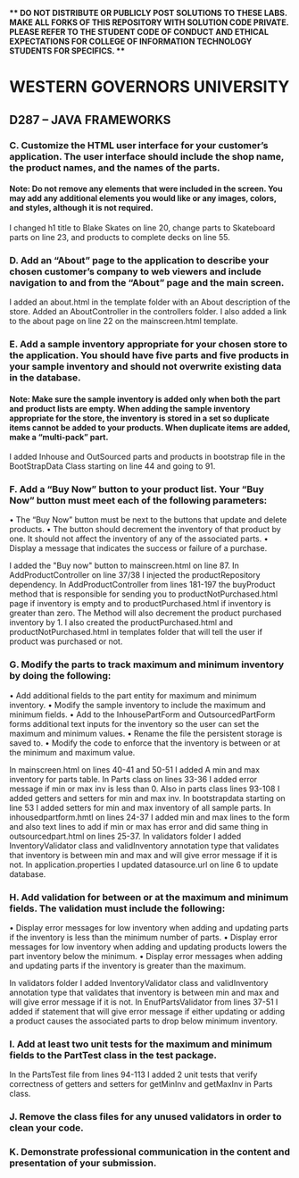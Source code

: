 <strong>** DO NOT DISTRIBUTE OR PUBLICLY POST SOLUTIONS TO THESE LABS. MAKE ALL FORKS OF THIS REPOSITORY WITH SOLUTION CODE PRIVATE. PLEASE REFER TO THE STUDENT CODE OF CONDUCT AND ETHICAL EXPECTATIONS FOR COLLEGE OF INFORMATION TECHNOLOGY STUDENTS FOR SPECIFICS. ** </strong>

# WESTERN GOVERNORS UNIVERSITY 
## D287 – JAVA FRAMEWORKS

### C.  Customize the HTML user interface for your customer’s application. The user interface should include the shop name, the product names, and the names of the parts.
#### Note: Do not remove any elements that were included in the screen. You may add any additional elements you would like or any images, colors, and styles, although it is not required.
I changed h1 title to Blake Skates on line 20, change parts to Skateboard parts on line 23, and products to complete decks on line 55.


### D.  Add an “About” page to the application to describe your chosen customer’s company to web viewers and include navigation to and from the “About” page and the main screen.
I added an about.html in the template folder with an About description of the store. Added an AboutController in the controllers folder.
I also added a link to the about page on line 22 on the mainscreen.html template.

### E.  Add a sample inventory appropriate for your chosen store to the application. You should have five parts and five products in your sample inventory and should not overwrite existing data in the database.
#### Note: Make sure the sample inventory is added only when both the part and product lists are empty. When adding the sample inventory appropriate for the store, the inventory is stored in a set so duplicate items cannot be added to your products. When duplicate items are added, make a “multi-pack” part.
I added Inhouse and OutSourced parts and products in bootstrap file in the BootStrapData Class starting on line 44 and going to 91. 

### F.  Add a “Buy Now” button to your product list. Your “Buy Now” button must meet each of the following parameters:
•  The “Buy Now” button must be next to the buttons that update and delete products.
• The button should decrement the inventory of that product by one. It should not affect the inventory of any of the associated parts.
•  Display a message that indicates the success or failure of a purchase.

I added the "Buy now" button to mainscreen.html on line 87. In AddProductController on line 37/38 I injected the productRepository dependency.
In AddProductController from lines 181-197 the buyProduct method that is responsible for sending you to productNotPurchased.html page if inventory
is empty and to productPurchased.html if inventory is greater than zero. The Method will also decrement the product purchased inventory by 1.
I also created the productPurchased.html and productNotPurchased.html in templates folder that will tell the user if product was purchased or not.


### G.  Modify the parts to track maximum and minimum inventory by doing the following:
•  Add additional fields to the part entity for maximum and minimum inventory.
•  Modify the sample inventory to include the maximum and minimum fields.
•  Add to the InhousePartForm and OutsourcedPartForm forms additional text inputs for the inventory so the user can set the maximum and minimum values.
•  Rename the file the persistent storage is saved to.
•  Modify the code to enforce that the inventory is between or at the minimum and maximum value.


In mainscreen.html on lines 40-41 and 50-51 I added A min and max inventory for parts table. In Parts class on lines 33-36 I added error message if min or max inv
is less than 0. Also in parts class lines 93-108 I added getters and setters for min and max inv. In bootstrapdata starting on line 53
I added setters for min and max inventory of all sample parts. In inhousedpartform.hmtl on lines 24-37 I added min and max lines
to the form and also text lines to add if min or max has error and did same thing in outsourcedpart.html on lines 25-37.
In validators folder I added InventoryValidator class and validInventory annotation type that validates that inventory is between
min and max and will give error message if it is not. In application.properties I updated datasource.url on line 6 to update database.



### H.  Add validation for between or at the maximum and minimum fields. The validation must include the following:
•  Display error messages for low inventory when adding and updating parts if the inventory is less than the minimum number of parts.
•  Display error messages for low inventory when adding and updating products lowers the part inventory below the minimum.
•  Display error messages when adding and updating parts if the inventory is greater than the maximum.

In validators folder I added InventoryValidator class and validInventory annotation type that validates that inventory is between
min and max and will give error message if it is not. In EnufPartsValidator from lines 37-51 I added if statement that will
give error message if either updating or adding a product causes the associated parts to drop below minimum inventory.


### I.  Add at least two unit tests for the maximum and minimum fields to the PartTest class in the test package.

In the PartsTest file from lines 94-113 I added 2 unit tests that verify correctness of getters and setters for getMinInv
and getMaxInv in Parts class.


### J.  Remove the class files for any unused validators in order to clean your code.


### K.  Demonstrate professional communication in the content and presentation of your submission.